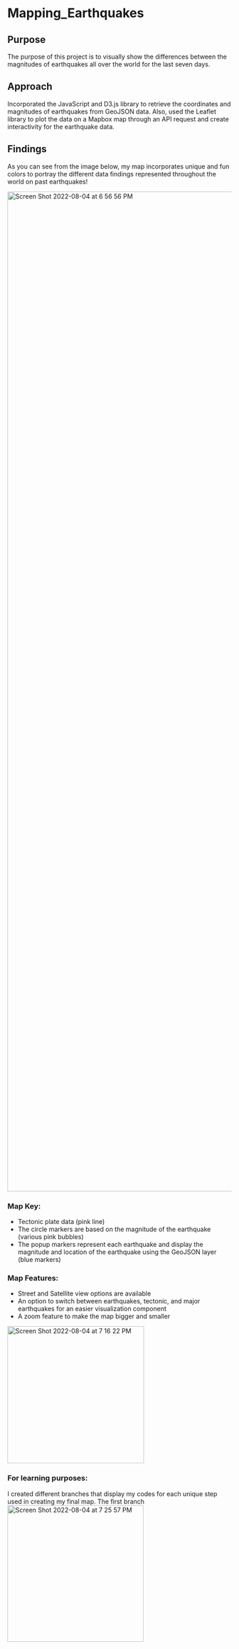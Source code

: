 # Mapping_Earthquakes

## Purpose
The purpose of this project is to visually show the differences between the magnitudes of earthquakes all over the world for the last seven days.

## Approach
Incorporated the JavaScript and D3.js library to retrieve the coordinates and magnitudes of earthquakes from GeoJSON data. Also, used the Leaflet library to plot the data on a Mapbox map through an API request and create interactivity for the earthquake data.

## Findings
As you can see from the image below, my map incorporates unique and fun colors to portray the different data findings represented throughout the world on past earthquakes! 

<img width="2240" alt="Screen Shot 2022-08-04 at 6 56 56 PM" src="https://user-images.githubusercontent.com/104043438/182981461-7729deda-751c-4bb4-9841-4e9d5b26eb49.png">


### Map Key:
- Tectonic plate data (pink line)
- The circle markers are based on the magnitude of the earthquake (various pink bubbles) 
- The popup markers represent each earthquake and display the magnitude and location of the earthquake using the GeoJSON layer (blue markers)

### Map Features: 
- Street and Satellite view options are available
- An option to switch between earthquakes, tectonic, and major earthquakes for an easier visualization component 
- A zoom feature to make the map bigger and smaller 

<img width="307" alt="Screen Shot 2022-08-04 at 7 16 22 PM" src="https://user-images.githubusercontent.com/104043438/182981504-3950883b-4690-4a6c-adce-2aac6b40c65e.png">

### For learning purposes:
I created different branches that display my codes for each unique step used in creating my final map. The first branch 
<img width="306" alt="Screen Shot 2022-08-04 at 7 25 57 PM" src="https://user-images.githubusercontent.com/104043438/182982006-df15038a-747f-4b80-a18d-cb7ac6fa3c5e.png">

